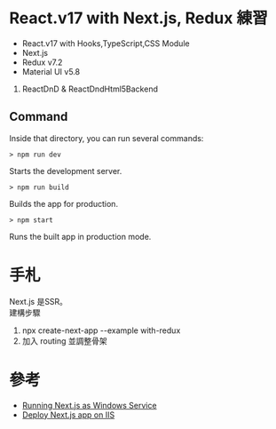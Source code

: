 # React.v17 with Next.js, Redux 練習

* React.v17 with Hooks,TypeScript,CSS Module   
* Next.js   
* Redux       v7.2
* Material UI v5.8

1. ReactDnD & ReactDndHtml5Backend

## Command
Inside that directory, you can run several commands:   

	> npm run dev
Starts the development server.

	> npm run build
Builds the app for production.

	> npm start
Runs the built app in production mode.

# 手札 

Next.js 是SSR。   
建構步驟
1. npx create-next-app --example with-redux
2. 加入 routing 並調整骨架

# 參考
* [Running Next.js as Windows Service](https://app.gitbook.com/s/TcGSU3zrSsgSHyCjRHOM/running-next.js-as-windows-service)
* [Deploy Next.js app on IIS](https://app.gitbook.com/s/TcGSU3zrSsgSHyCjRHOM/deploy-next.js-app-on-iis)
